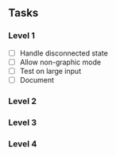 ## Tasks

### Level 1
- [ ] Handle disconnected state
- [ ] Allow non-graphic mode
- [ ] Test on large input
- [ ] Document

### Level 2

### Level 3

### Level 4